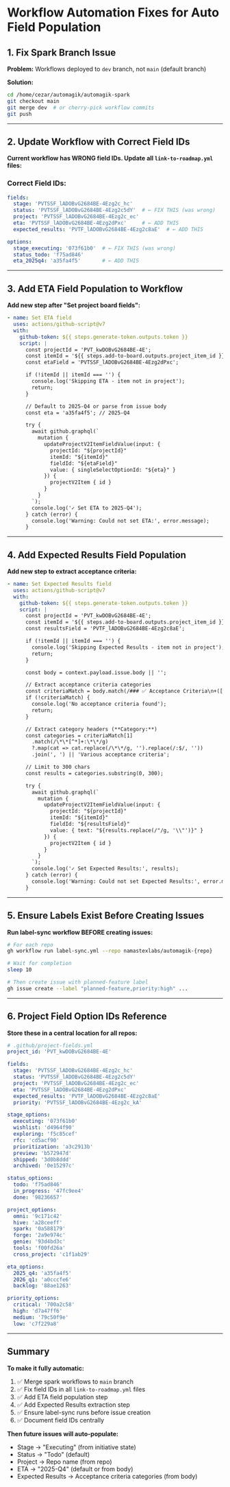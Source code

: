 # Workflow Automation Fixes for Auto Field Population

## 1. Fix Spark Branch Issue

**Problem:** Workflows deployed to `dev` branch, not `main` (default branch)

**Solution:**
```bash
cd /home/cezar/automagik/automagik-spark
git checkout main
git merge dev  # or cherry-pick workflow commits
git push
```

---

## 2. Update Workflow with Correct Field IDs

**Current workflow has WRONG field IDs. Update all `link-to-roadmap.yml` files:**

### Correct Field IDs:
```yaml
fields:
  stage: 'PVTSSF_lADOBvG2684BE-4Ezg2c_hc'
  status: 'PVTSSF_lADOBvG2684BE-4Ezg2c5dY'  # ← FIX THIS (was wrong)
  project: 'PVTSSF_lADOBvG2684BE-4Ezg2c_ec'
  eta: 'PVTSSF_lADOBvG2684BE-4Ezg2dPxc'     # ← ADD THIS
  expected_results: 'PVTF_lADOBvG2684BE-4Ezg2c8aE'  # ← ADD THIS

options:
  stage_executing: '073f61b0'  # ← FIX THIS (was wrong)
  status_todo: 'f75ad846'
  eta_2025q4: 'a35fa4f5'       # ← ADD THIS
```

---

## 3. Add ETA Field Population to Workflow

**Add new step after "Set project board fields":**

```yaml
- name: Set ETA field
  uses: actions/github-script@v7
  with:
    github-token: ${{ steps.generate-token.outputs.token }}
    script: |
      const projectId = 'PVT_kwDOBvG2684BE-4E';
      const itemId = '${{ steps.add-to-board.outputs.project_item_id }}';
      const etaField = 'PVTSSF_lADOBvG2684BE-4Ezg2dPxc';

      if (!itemId || itemId === '') {
        console.log('Skipping ETA - item not in project');
        return;
      }

      // Default to 2025-Q4 or parse from issue body
      const eta = 'a35fa4f5'; // 2025-Q4

      try {
        await github.graphql(`
          mutation {
            updateProjectV2ItemFieldValue(input: {
              projectId: "${projectId}"
              itemId: "${itemId}"
              fieldId: "${etaField}"
              value: { singleSelectOptionId: "${eta}" }
            }) {
              projectV2Item { id }
            }
          }
        `);
        console.log('✓ Set ETA to 2025-Q4');
      } catch (error) {
        console.log('Warning: Could not set ETA:', error.message);
      }
```

---

## 4. Add Expected Results Field Population

**Add new step to extract acceptance criteria:**

```yaml
- name: Set Expected Results field
  uses: actions/github-script@v7
  with:
    github-token: ${{ steps.generate-token.outputs.token }}
    script: |
      const projectId = 'PVT_kwDOBvG2684BE-4E';
      const itemId = '${{ steps.add-to-board.outputs.project_item_id }}';
      const resultsField = 'PVTF_lADOBvG2684BE-4Ezg2c8aE';

      if (!itemId || itemId === '') {
        console.log('Skipping Expected Results - item not in project');
        return;
      }

      const body = context.payload.issue.body || '';

      // Extract acceptance criteria categories
      const criteriaMatch = body.match(/### ✅ Acceptance Criteria\n+([\s\S]*?)\n+###/);
      if (!criteriaMatch) {
        console.log('No acceptance criteria found');
        return;
      }

      // Extract category headers (**Category:**)
      const categories = criteriaMatch[1]
        .match(/\*\*[^*]+:\*\*/g)
        ?.map(cat => cat.replace(/\*\*/g, '').replace(/:$/, ''))
        .join(', ') || 'Various acceptance criteria';

      // Limit to 300 chars
      const results = categories.substring(0, 300);

      try {
        await github.graphql(`
          mutation {
            updateProjectV2ItemFieldValue(input: {
              projectId: "${projectId}"
              itemId: "${itemId}"
              fieldId: "${resultsField}"
              value: { text: "${results.replace(/"/g, '\\"')}" }
            }) {
              projectV2Item { id }
            }
          }
        `);
        console.log('✓ Set Expected Results:', results);
      } catch (error) {
        console.log('Warning: Could not set Expected Results:', error.message);
      }
```

---

## 5. Ensure Labels Exist Before Creating Issues

**Run label-sync workflow BEFORE creating issues:**

```bash
# For each repo
gh workflow run label-sync.yml --repo namastexlabs/automagik-{repo}

# Wait for completion
sleep 10

# Then create issue with planned-feature label
gh issue create --label "planned-feature,priority:high" ...
```

---

## 6. Project Field Option IDs Reference

**Store these in a central location for all repos:**

```yaml
# .github/project-fields.yml
project_id: 'PVT_kwDOBvG2684BE-4E'

fields:
  stage: 'PVTSSF_lADOBvG2684BE-4Ezg2c_hc'
  status: 'PVTSSF_lADOBvG2684BE-4Ezg2c5dY'
  project: 'PVTSSF_lADOBvG2684BE-4Ezg2c_ec'
  eta: 'PVTSSF_lADOBvG2684BE-4Ezg2dPxc'
  expected_results: 'PVTF_lADOBvG2684BE-4Ezg2c8aE'
  priority: 'PVTSSF_lADOBvG2684BE-4Ezg2c_kA'

stage_options:
  executing: '073f61b0'
  wishlist: 'd4964f90'
  exploring: 'f5c85cef'
  rfc: 'cd5acf90'
  prioritization: 'a3c2913b'
  preview: 'b572947d'
  shipped: '3d0b8ddd'
  archived: '0e15297c'

status_options:
  todo: 'f75ad846'
  in_progress: '47fc9ee4'
  done: '98236657'

project_options:
  omni: '9c171c42'
  hive: 'a28ceeff'
  spark: '0a588179'
  forge: '2a9e974c'
  genie: '93d4bd3c'
  tools: 'f00fd26a'
  cross_project: 'c1f1ab29'

eta_options:
  2025_q4: 'a35fa4f5'
  2026_q1: 'a0cccfe6'
  backlog: '88ae1263'

priority_options:
  critical: '700a2c58'
  high: 'd7a47ff6'
  medium: '79c50f9e'
  low: 'c7f229a8'
```

---

## Summary

**To make it fully automatic:**

1. ✅ Merge spark workflows to `main` branch
2. ✅ Fix field IDs in all `link-to-roadmap.yml` files
3. ✅ Add ETA field population step
4. ✅ Add Expected Results extraction step
5. ✅ Ensure label-sync runs before issue creation
6. ✅ Document field IDs centrally

**Then future issues will auto-populate:**
- Stage → "Executing" (from initiative state)
- Status → "Todo" (default)
- Project → Repo name (from repo)
- ETA → "2025-Q4" (default or from body)
- Expected Results → Acceptance criteria categories (from body)
